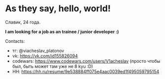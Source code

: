 # As they say, hello, world!

Славик, 24 года.

**I am looking for a job as an trainee / junior developer :)**

Contacts:
- тг: @viacheslav_platonov
- vk: https://vk.com/id155826094
- codewars: https://www.codewars.com/users/V1acheslav (просто чтобы был, быть может там уже не 8 kyu :D)
- HH: https://hh.ru/resume/9e538884ff075e4aac0039ed1f495059795154
